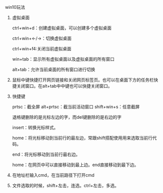 win10玩法

1. 虚拟桌面

   ctrl+win+d：创建虚拟桌面，可以创建多个虚拟桌面

   ctrl+win+←/→：切换虚拟桌面

   ctrl+win+f4:关闭当前虚拟桌面

   win+tab：显示所有虚拟桌面以及虚拟桌面的所有窗口

   alt+tab：允许当前桌面的所有窗口进行切换

2. 鼠标中键快捷打开网页链接和关闭网页标签页。也可以在桌面下方的任务栏快捷关闭窗口。在alt+tab中中键也可以快捷关闭窗口。

3. 快捷键

   prtsc：截全屏     alt+prtsc：截当前活动窗口        shift+win+s：任意截屏

   退格键删除的是光标左边的字，而del键删除的是右边的字

   insert：转换光标样式。

   home：将光标移动到当前行的最左边，常跟shift搭配使用用来选取当前行代码。

   end：将光标移动到当前行最右边。

   home：在网页中可以直接移动到最上边。end直接移动到最下边。

4. 在地址栏输入cmd，在当前路径下打开cmd

5. 文件选取的时候，shift+左击，连选。ctrl+左击，多选。
